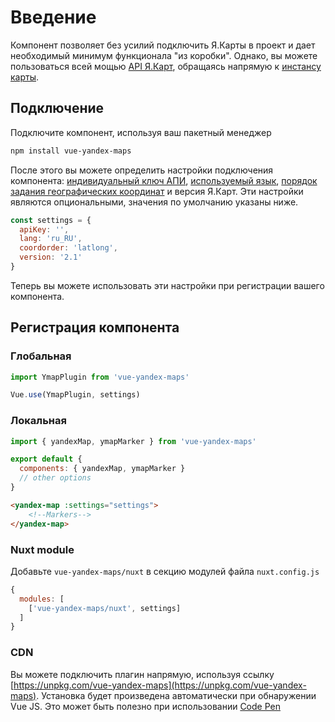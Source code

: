 # Введение

Компонент позволяет без усилий подключить Я.Карты в проект и дает необходимый минимум функционала "из коробки". Однако, вы можете пользоваться всей мощью [API Я.Карт](https://tech.yandex.ru/maps/doc/jsapi/2.1/quick-start/index-docpage/), обращаясь напрямую к [инстансу карты](/guide/Map.html).  

## Подключение

Подключите компонент, используя ваш пакетный менеджер

```Bash
npm install vue-yandex-maps
```

После этого вы можете определить настройки подключения компонента: [индивидуальный ключ АПИ](https://tech.yandex.ru/maps/doc/jsapi/2.1/dg/concepts/load-docpage/), [используемый язык](https://tech.yandex.ru/maps/doc/jsapi/2.1/dg/concepts/localization-docpage/), [порядок задания географических координат](https://tech.yandex.ru/maps/jsapi/doc/2.1/dg/concepts/load-docpage/#load__coordorder) и версия Я.Карт. Эти настройки являются опциональными, значения по умолчанию указаны ниже.

```JavaScript
const settings = {
  apiKey: '',
  lang: 'ru_RU',
  coordorder: 'latlong',
  version: '2.1'
}
```

Теперь вы можете использовать эти настройки при регистрации вашего компонента.

## Регистрация компонента

### Глобальная

```JavaScript
import YmapPlugin from 'vue-yandex-maps'

Vue.use(YmapPlugin, settings)
```

### Локальная

```JavaScript
import { yandexMap, ymapMarker } from 'vue-yandex-maps'

export default {
  components: { yandexMap, ymapMarker }
  // other options
}

```
```HTML
<yandex-map :settings="settings">
    <!--Markers-->
</yandex-map>
```

### Nuxt module

Добавьте `vue-yandex-maps/nuxt` в секцию модулей файла `nuxt.config.js`

```JavaScript
{
  modules: [
    ['vue-yandex-maps/nuxt', settings]
  ]
}
```

### CDN

Вы можете подключить плагин напрямую, используя ссылку [https://unpkg.com/vue-yandex-maps](https://unpkg.com/vue-yandex-maps). Установка будет произведена автоматически при обнаружении Vue JS. Это может быть полезно при использовании [Code Pen](https://codepen.io/PNKBizz/pen/WMRwyM)